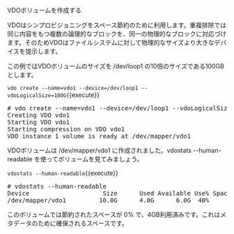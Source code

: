 VDOボリュームを作成する

VDOはシンプロビジョニングをスペース節約のために利用します。重複排除では同じ内容をもつ複数の論理的なブロックを、同一の物理的なブロックに対応づけます。そのためVDOはファイルシステムに対して物理的なサイズより大きなデバイスを提示します。

この例ではVDOボリュームのサイズを /dev/loop1 の10倍のサイズである100GBとします。

`vdo create --name=vdo1 --device=/dev/loop1 --vdoLogicalSize=100G`{{execute}}

<pre class="file">
# vdo create --name=vdo1 --device=/dev/loop1 --vdoLogicalSize=100G
Creating VDO vdo1
Starting VDO vdo1
Starting compression on VDO vdo1
VDO instance 1 volume is ready at /dev/mapper/vdo1
</pre>

VDOボリュームは /dev/mapper/vdo1 に作成されました。vdostats --human-readable を使ってボリュームを見てみましょう。

`vdostats --human-readable`{{execute}}

<pre class=”file”>
# vdostats --human-readable
Device                    Size      Used Available Use% Space saving%
/dev/mapper/vdo1         10.0G      4.0G      6.0G  40%            0%
</pre>

このボリュームでは節約されたスペースが 0% で、4GB利用済みです。これはメタデータのために確保されるスペースです。

